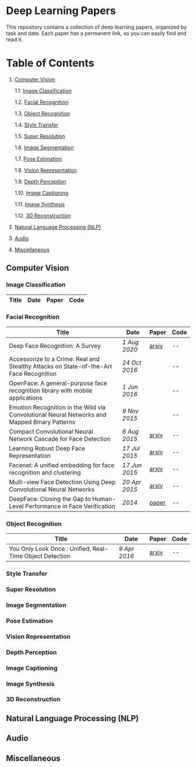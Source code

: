 # Deep Learning Papers

This repository contains a collection of deep learning papers, organized by task and date. Each paper has a permanent link, so you can easily find and read it.

# Table of Contents

1. [Computer Vision](#computer-vision)

    1.1. [Image Classification](#image-classification)

    1.2. [Facial Recognition](#facial-recognition)

    1.3. [Object Recognition](#object-recognition)

    1.4. [Style Transfer](#style-transfer)

    1.5. [Super Resolution](#super-resolution)

    1.6. [Image Segmentation](#image-segmentation)

    1.7. [Pose Estimation](#pose-estimation)

    1.8. [Vision Representation](#vision-representation)

    1.9. [Depth Perception](#depth-perception)

    1.10. [Image Captioning](#image-captioning)
    
    1.11. [Image Synthesis](#image-synthesis)

    1.12. [3D Reconstruction](#3d-reconstruction)

2. [Natural Language Processing (NLP)](#natural-language-processing)
3. [Audio](#audio)
4. [Miscellaneous](#miscellaneous)

## Computer Vision

### Image Classification

| Title | Date | Paper | Code |
|---|---|---|---|

### Facial Recognition

|Title|Date|Paper|Code|
|---|---|---|---|
| Deep Face Recognition: A Survey | _1 Aug 2020_ | [arxiv](https://arxiv.org/pdf/1804.06655.pdf) | -- | 
| Accessorize to a Crime: Real and Stealthy Attacks on State-of-the-Art Face Recognition | _24 Oct 2016_ |  | -- | 
| OpenFace: A general-purpose face recognition library with mobile applications | _1 Jun 2016_ |  | -- | 
| Emotion Recognition in the Wild via Convolutional Neural Networks and Mapped Binary Patterns | _9 Nov 2015_ |  | -- | 
| Compact Convolutional Neural Network Cascade for Face Detection | _6 Aug 2015_ | [arxiv](https://arxiv.org/pdf/1508.01292) | -- | 
| Learning Robust Deep Face Representation | _17 Jul 2015_ | [arxiv](https://arxiv.org/pdf/1507.04844) | -- | 
| Facenet: A unified embedding for face recognition and clustering | _17 Jun 2015_ | [arxiv](https://arxiv.org/pdf/1503.03832.pdf)| -- | 
| Multi-view Face Detection Using Deep Convolutional Neural Networks | _20 Apr 2015_ | [arxiv](https://arxiv.org/pdf/1502.02766) | -- | 
| DeepFace: Closing the Gap to Human-Level Performance in Face Verification | _2014_ | [paper](https://www.cs.toronto.edu/~ranzato/publications/taigman_cvpr14.pdf) | -- |
### Object Recognition
| Title | Date | Paper | Code |
|---|---|---|---|
| You Only Look Once : Unified, Real-Time Object Detection | _9 Apr 2016_ | [arxiv](https://arxiv.org/pdf/1506.02640.pdf) | -- |


### Style Transfer

### Super Resolution

### Image Segmentation

### Pose Estimation

### Vision Representation

### Depth Perception

### Image Captioning

### Image Synthesis

### 3D Reconstruction
## Natural Language Processing (NLP)

## Audio

## Miscellaneous